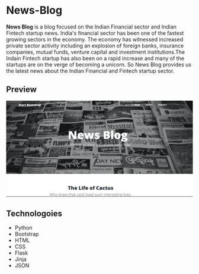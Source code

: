 # News-Blog

**News Blog** is a blog focused on the Indian Financial sector and Indian Fintech startup news. India's financial sector has been one of the fastest growing sectors in the economy. The economy has witnessed increased private sector activity including an explosion of foreign banks, insurance companies, mutual funds, venture capital and investment institutions.The Indain Fintech startup has also been on a rapid increase and many of the startups are on the verge of becoming a unicorn. So News Blog provides us the latest news about the Indian Financial and Fintech startup sector.  

## Preview
![News Blog Preview](static/img/Screenshot%202021-03-02%20134626.png)




## Technologoies 

- Python
- Bootstrap
- HTML
- CSS
- Flask
- Jinja
- JSON

